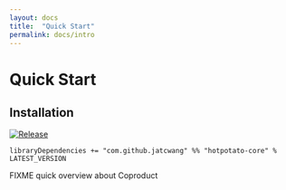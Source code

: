 ```yaml
---
layout: docs
title:  "Quick Start"
permalink: docs/intro
---
```


# Quick Start

## Installation

[![Release](https://img.shields.io/nexus/r/com.github.jatcwang/hotpotato-core_2.13?server=https%3A%2F%2Foss.sonatype.org)](https://oss.sonatype.org/content/repositories/releases/com/github/jatcwang/hotpotato-core_2.13/)

```
libraryDependencies += "com.github.jatcwang" %% "hotpotato-core" % LATEST_VERSION
```



FIXME quick overview about Coproduct
